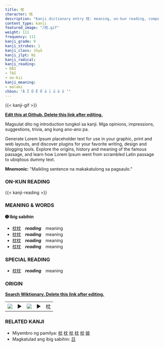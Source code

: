 ```yaml
---
title: 枕
character: 枕
description: "Kanji dictionary entry 枕: meaning, on-kun reading, compounds, origin, related kanji"
content_type: kanji
featured_image: "/枕.gif"
weight: 111
frequency: 111
kanji_grade: 9
kanji_strokes: 1
kanji_class: Jōyō
kanji_jlpt: N1
kanji_radical: 
kanji_reading: 
- DAI
- TAI
- oo-kii
kanji_meaning:
- malaki
chōon: "Ā Ī Ū Ē Ō ā ī ū ē ō ’"
---
```

[//]: # (Don't edit the line below. Kanji animated GIF code is automatically generated.)
{{< kanji-gif >}}

[//]: # (Edit below this line.)

**[Edit this at Github. Delete this link after editing.](https://github.com/tim0g/tim/tree/main/content/kanji/枕/index.md)**

Magsulat dito ng introduction tungkol sa kanji. Mga opinions, impressions, suggestions, trivia, ang kung ano-ano pa.

Generate Lorem Ipsum placeholder text for use in your graphic, print and web layouts, and discover plugins for your favorite writing, design and blogging tools. Explore the origins, history and meaning of the famous passage, and learn how Lorem Ipsum went from scrambled Latin passage to ubiqitous dummy text.
 
**Mnemonic:** "Maikling sentence na makakatulong sa pagsaulo."

### ON-KUN READING

[//]: # (Don't edit the line below. ON-KUN READING code is automatically generated.)
{{< kanji-reading >}}

### MEANING & WORDS

#### ➊ **Ibig sabihin**
  - [枕](../枕)[枕](../枕)　***reading***　meaning
  - [枕](../枕)[枕](../枕)　***reading***　meaning
  - [枕](../枕)[枕](../枕)　***reading***　meaning
  - [枕](../枕)[枕](../枕)　***reading***　meaning

### SPECIAL READING
  - [枕](../枕)[枕](../枕)　***reading***　meaning

### ORIGIN

**[Search Wiktionary. Delete this link after editing.](https://wiktionary.org/wiki/枕)**
<table class="kanji-table"><tr><td>
<img src="60px-枕-bronze.svg.png">
</td><td>▶</td><td>
<img src="60px-枕-oracle.svg.png">
</td><td>▶</td>
<td class="kanji-origin">枕</td>
</tr></table>

### RELATED KANJI
- Miyembro ng pamilya: [枕](../枕) [枕](../枕) [枕](../枕) [枕](../枕) [枕](../枕) [娘](../娘)
- Magkatulad ang ibig sabihin: [日](../日)
